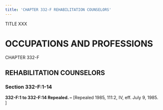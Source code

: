 ```yaml
---
title: 'CHAPTER 332-F REHABILITATION COUNSELORS'
---
```


TITLE XXX
                                             
OCCUPATIONS AND PROFESSIONS
===========================

CHAPTER 332-F
                                             
REHABILITATION COUNSELORS
-------------------------

### Section 332-F:1-14

 **332-F:1 to 332-F:14 Repealed. –** 
                                             [Repealed 1985, 111:2, IV, eff.
July 9, 1985.
                                             ]

